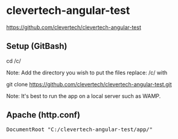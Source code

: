 # clevertech-angular-test

https://github.com/clevertech/clevertech-angular-test


## Setup (GitBash)

cd /c/

Note: Add the directory you wish to put the files replace: /c/ with <your dir>

git clone https://github.com/clevertech/clevertech-angular-test.git

Note: It's best to run the app on a local server such as WAMP.

## Apache (http.conf)

<pre>
DocumentRoot "C:/clevertech-angular-test/app/"
</pre>
